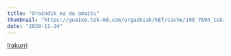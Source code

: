 ```yaml
---
title: "Oraindik ez da amaitu"
thumbnail: "https://guaixe.tok-md.com/argazkiak/kEf/cache/100_7694_tokikom_735x413.JPG"
date: "2020-11-24"
---
```

[Irakurri](https://guaixe.eus/altsasu/1606139401852-oraindik-ez-da-amaitu)
